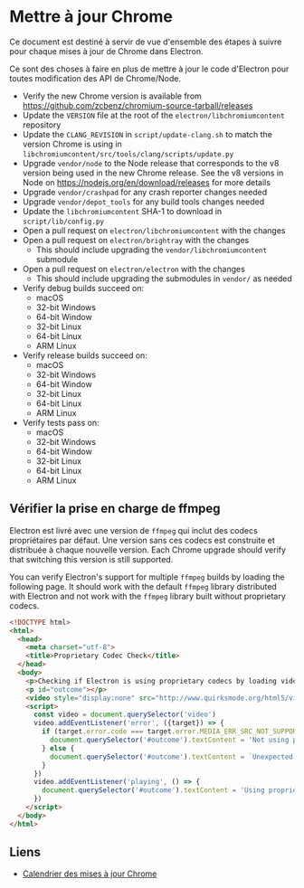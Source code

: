 # Mettre à jour Chrome

Ce document est destiné à servir de vue d'ensemble des étapes à suivre pour chaque mises à jour de Chrome dans Electron.

Ce sont des choses à faire en plus de mettre à jour le code d'Electron pour toutes modification des API de Chrome/Node.

- Verify the new Chrome version is available from https://github.com/zcbenz/chromium-source-tarball/releases
- Update the `VERSION` file at the root of the `electron/libchromiumcontent` repository
- Update the `CLANG_REVISION` in `script/update-clang.sh` to match the version Chrome is using in `libchromiumcontent/src/tools/clang/scripts/update.py`
- Upgrade `vendor/node` to the Node release that corresponds to the v8 version being used in the new Chrome release. See the v8 versions in Node on https://nodejs.org/en/download/releases for more details
- Upgrade `vendor/crashpad` for any crash reporter changes needed
- Upgrade `vendor/depot_tools` for any build tools changes needed
- Update the `libchromiumcontent` SHA-1 to download in `script/lib/config.py`
- Open a pull request on `electron/libchromiumcontent` with the changes
- Open a pull request on `electron/brightray` with the changes 
  - This should include upgrading the `vendor/libchromiumcontent` submodule
- Open a pull request on `electron/electron` with the changes 
  - This should include upgrading the submodules in `vendor/` as needed
- Verify debug builds succeed on: 
  - macOS
  - 32-bit Windows
  - 64-bit Window
  - 32-bit Linux
  - 64-bit Linux
  - ARM Linux
- Verify release builds succeed on: 
  - macOS
  - 32-bit Windows
  - 64-bit Window
  - 32-bit Linux
  - 64-bit Linux
  - ARM Linux
- Verify tests pass on: 
  - macOS
  - 32-bit Windows
  - 64-bit Window
  - 32-bit Linux
  - 64-bit Linux
  - ARM Linux

## Vérifier la prise en charge de ffmpeg

Electron est livré avec une version de `ffmpeg` qui inclut des codecs propriétaires par défaut. Une version sans ces codecs est construite et distribuée à chaque nouvelle version. Each Chrome upgrade should verify that switching this version is still supported.

You can verify Electron's support for multiple `ffmpeg` builds by loading the following page. It should work with the default `ffmpeg` library distributed with Electron and not work with the `ffmpeg` library built without proprietary codecs.

```html
<!DOCTYPE html>
<html>
  <head>
    <meta charset="utf-8">
    <title>Proprietary Codec Check</title>
  </head>
  <body>
    <p>Checking if Electron is using proprietary codecs by loading video from http://www.quirksmode.org/html5/videos/big_buck_bunny.mp4</p>
    <p id="outcome"></p>
    <video style="display:none" src="http://www.quirksmode.org/html5/videos/big_buck_bunny.mp4" autoplay></video>
    <script>
      const video = document.querySelector('video')
      video.addEventListener('error', ({target}) => {
        if (target.error.code === target.error.MEDIA_ERR_SRC_NOT_SUPPORTED) {
          document.querySelector('#outcome').textContent = 'Not using proprietary codecs, video emitted source not supported error event.'
        } else {
          document.querySelector('#outcome').textContent = `Unexpected error: ${target.error.code}`
        }
      })
      video.addEventListener('playing', () => {
        document.querySelector('#outcome').textContent = 'Using proprietary codecs, video started playing.'
      })
    </script>
  </body>
</html>
```

## Liens

- [Calendrier des mises à jour Chrome](https://www.chromium.org/developers/calendar)